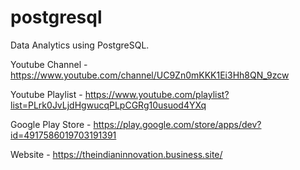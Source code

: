 # postgresql
Data Analytics using PostgreSQL.

Youtube Channel - https://www.youtube.com/channel/UC9Zn0mKKK1Ei3Hh8QN_9zcw

Youtube Playlist - https://www.youtube.com/playlist?list=PLrk0JvLjdHgwucqPLpCGRg10usuod4YXq

Google Play Store - https://play.google.com/store/apps/dev?id=4917586019703191391

Website - https://theindianinnovation.business.site/

